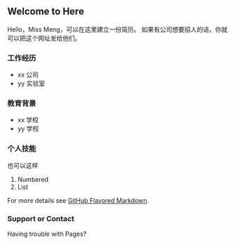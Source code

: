 ## Welcome to Here

Hello，Miss Meng，可以在这里建立一份简历。
如果有公司想要招人的话，你就可以把这个网址发给他们。

### 工作经历

- xx 公司
- yy 实验室

### 教育背景

- xx 学校
- yy 学校

### 个人技能

也可以这样

1. Numbered
2. List

For more details see [GitHub Flavored Markdown](https://guides.github.com/features/mastering-markdown/).

### Support or Contact

Having trouble with Pages? 

